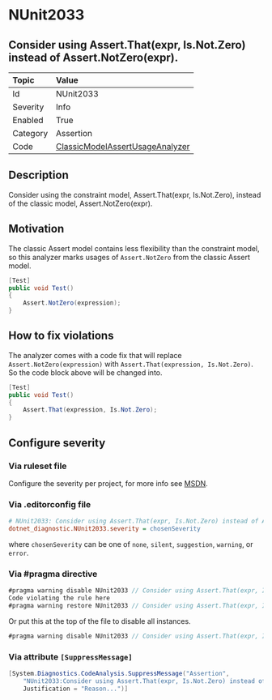 # NUnit2033

## Consider using Assert.That(expr, Is.Not.Zero) instead of Assert.NotZero(expr).

| Topic    | Value
| :--      | :--
| Id       | NUnit2033
| Severity | Info
| Enabled  | True
| Category | Assertion
| Code     | [ClassicModelAssertUsageAnalyzer](https://github.com/nunit/nunit.analyzers/blob/0.5.0/src/nunit.analyzers/ClassicModelAssertUsage/ClassicModelAssertUsageAnalyzer.cs)

## Description

Consider using the constraint model, Assert.That(expr, Is.Not.Zero), instead of the classic model, Assert.NotZero(expr).

## Motivation

The classic Assert model contains less flexibility than the constraint model,
so this analyzer marks usages of `Assert.NotZero` from the classic Assert model.

```csharp
[Test]
public void Test()
{
    Assert.NotZero(expression);
}
```

## How to fix violations

The analyzer comes with a code fix that will replace `Assert.NotZero(expression)` with
`Assert.That(expression, Is.Not.Zero)`. So the code block above will be changed into.

```csharp
[Test]
public void Test()
{
    Assert.That(expression, Is.Not.Zero);
}
```

<!-- start generated config severity -->
## Configure severity

### Via ruleset file

Configure the severity per project, for more info see [MSDN](https://msdn.microsoft.com/en-us/library/dd264949.aspx).

### Via .editorconfig file

```ini
# NUnit2033: Consider using Assert.That(expr, Is.Not.Zero) instead of Assert.NotZero(expr).
dotnet_diagnostic.NUnit2033.severity = chosenSeverity
```

where `chosenSeverity` can be one of `none`, `silent`, `suggestion`, `warning`, or `error`.

### Via #pragma directive

```csharp
#pragma warning disable NUnit2033 // Consider using Assert.That(expr, Is.Not.Zero) instead of Assert.NotZero(expr).
Code violating the rule here
#pragma warning restore NUnit2033 // Consider using Assert.That(expr, Is.Not.Zero) instead of Assert.NotZero(expr).
```

Or put this at the top of the file to disable all instances.

```csharp
#pragma warning disable NUnit2033 // Consider using Assert.That(expr, Is.Not.Zero) instead of Assert.NotZero(expr).
```

### Via attribute `[SuppressMessage]`

```csharp
[System.Diagnostics.CodeAnalysis.SuppressMessage("Assertion",
    "NUnit2033:Consider using Assert.That(expr, Is.Not.Zero) instead of Assert.NotZero(expr).",
    Justification = "Reason...")]
```
<!-- end generated config severity -->
